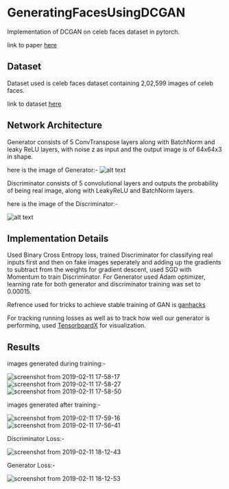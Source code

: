 # GeneratingFacesUsingDCGAN
Implementation of DCGAN on celeb faces dataset in pytorch.

link to paper [here](https://arxiv.org/abs/1511.06434)

## Dataset

Dataset used is celeb faces dataset containing 2,02,599 images of celeb faces.

link to dataset [here](https://drive.google.com/drive/folders/0B7EVK8r0v71pTUZsaXdaSnZBZzg)

## Network Architecture

Generator consists of 5 ConvTranspose layers along with BatchNorm and leaky ReLU layers, with noise z as input and the output image is of 64x64x3 in shape.

here is the image of Generator:-
![alt text](https://cdn-images-1.medium.com/max/2600/1*bAJvLTJCWstTSiV49nyzXg.png)

Discriminator consists of 5 convolutional layers and outputs the probability of being real image, along with LeakyReLU and BatchNorm layers.

here is the image of the Discriminator:-

![alt text](https://user-images.githubusercontent.com/37034031/43060075-47f274d0-8e8a-11e8-88ff-3211385c7544.png)

## Implementation Details

Used Binary Cross Entropy loss, trained Discriminator for classifying real inputs first and then on fake images seperately and adding up the gradients to subtract from the weights for gradient descent, used SGD with Momentum to train Discriminator.
For Generator used Adam optimizer, learning rate for both generator and discriminator training was set to 0.00015.

Refrence used for tricks to achieve stable training of GAN is [ganhacks](https://github.com/soumith/ganhacks)

For tracking running losses as well as to track how well our generator is performing, used [TensorboardX](https://tensorboardx.readthedocs.io/en/latest/tensorboard.html) for visualization.

## Results

images generated during training:-

![screenshot from 2019-02-11 17-58-17](https://user-images.githubusercontent.com/33577587/52563667-1fe23a00-2e28-11e9-921f-b9438bbcab60.png)
![screenshot from 2019-02-11 17-58-27](https://user-images.githubusercontent.com/33577587/52563698-2ec8ec80-2e28-11e9-81f1-312a176305bf.png)
![screenshot from 2019-02-11 17-58-50](https://user-images.githubusercontent.com/33577587/52563748-4d2ee800-2e28-11e9-9eea-2bd19880c469.png)

images generated after training:-

![screenshot from 2019-02-11 17-59-16](https://user-images.githubusercontent.com/33577587/52563773-5cae3100-2e28-11e9-886b-c42ef80eaaf1.png)
![screenshot from 2019-02-11 17-56-41](https://user-images.githubusercontent.com/33577587/52563603-e90c2400-2e27-11e9-94e1-d0f70285a0a0.png)

Discriminator Loss:-

![screenshot from 2019-02-11 18-12-43](https://user-images.githubusercontent.com/33577587/52563939-bdd60480-2e28-11e9-9ba4-cd1eeb84fd36.png)

Generator Loss:-

![screenshot from 2019-02-11 18-12-53](https://user-images.githubusercontent.com/33577587/52563969-d8a87900-2e28-11e9-91dc-aed8376cdea7.png)
